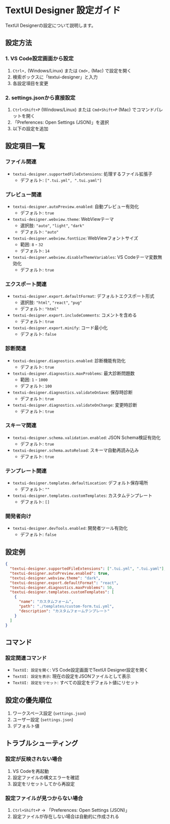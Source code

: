 # TextUI Designer 設定ガイド

TextUI Designerの設定について説明します。

## 設定方法

### 1. VS Code設定画面から設定
1. `Ctrl+,` (Windows/Linux) または `Cmd+,` (Mac) で設定を開く
2. 検索ボックスに「textui-designer」と入力
3. 各設定項目を変更

### 2. settings.jsonから直接設定
1. `Ctrl+Shift+P` (Windows/Linux) または `Cmd+Shift+P` (Mac) でコマンドパレットを開く
2. 「Preferences: Open Settings (JSON)」を選択
3. 以下の設定を追加

## 設定項目一覧

### ファイル関連
- `textui-designer.supportedFileExtensions`: 処理するファイル拡張子
  - デフォルト: `[".tui.yml", ".tui.yaml"]`

### プレビュー関連
- `textui-designer.autoPreview.enabled`: 自動プレビュー有効化
  - デフォルト: `true`
- `textui-designer.webview.theme`: WebViewテーマ
  - 選択肢: `"auto"`, `"light"`, `"dark"`
  - デフォルト: `"auto"`
- `textui-designer.webview.fontSize`: WebViewフォントサイズ
  - 範囲: `8` - `32`
  - デフォルト: `14`
- `textui-designer.webview.disableThemeVariables`: VS Codeテーマ変数無効化
  - デフォルト: `true`

### エクスポート関連
- `textui-designer.export.defaultFormat`: デフォルトエクスポート形式
  - 選択肢: `"html"`, `"react"`, `"pug"`
  - デフォルト: `"html"`
- `textui-designer.export.includeComments`: コメントを含める
  - デフォルト: `true`
- `textui-designer.export.minify`: コード最小化
  - デフォルト: `false`

### 診断関連
- `textui-designer.diagnostics.enabled`: 診断機能有効化
  - デフォルト: `true`
- `textui-designer.diagnostics.maxProblems`: 最大診断問題数
  - 範囲: `1` - `1000`
  - デフォルト: `100`
- `textui-designer.diagnostics.validateOnSave`: 保存時診断
  - デフォルト: `true`
- `textui-designer.diagnostics.validateOnChange`: 変更時診断
  - デフォルト: `true`

### スキーマ関連
- `textui-designer.schema.validation.enabled`: JSON Schema検証有効化
  - デフォルト: `true`
- `textui-designer.schema.autoReload`: スキーマ自動再読み込み
  - デフォルト: `true`

### テンプレート関連
- `textui-designer.templates.defaultLocation`: デフォルト保存場所
  - デフォルト: `""`
- `textui-designer.templates.customTemplates`: カスタムテンプレート
  - デフォルト: `[]`

### 開発者向け
- `textui-designer.devTools.enabled`: 開発者ツール有効化
  - デフォルト: `false`

## 設定例

```json
{
  "textui-designer.supportedFileExtensions": [".tui.yml", ".tui.yaml"],
  "textui-designer.autoPreview.enabled": true,
  "textui-designer.webview.theme": "dark",
  "textui-designer.export.defaultFormat": "react",
  "textui-designer.diagnostics.maxProblems": 50,
  "textui-designer.templates.customTemplates": [
    {
      "name": "カスタムフォーム",
      "path": "./templates/custom-form.tui.yml",
      "description": "カスタムフォームテンプレート"
    }
  ]
}
```

## コマンド

### 設定関連コマンド
- `TextUI: 設定を開く`: VS Code設定画面でTextUI Designer設定を開く
- `TextUI: 設定を表示`: 現在の設定をJSONファイルとして表示
- `TextUI: 設定をリセット`: すべての設定をデフォルト値にリセット

## 設定の優先順位

1. ワークスペース設定 (`settings.json`)
2. ユーザー設定 (`settings.json`)
3. デフォルト値

## トラブルシューティング

### 設定が反映されない場合
1. VS Codeを再起動
2. 設定ファイルの構文エラーを確認
3. 設定をリセットしてから再設定

### 設定ファイルが見つからない場合
1. `Ctrl+Shift+P` → 「Preferences: Open Settings (JSON)」
2. 設定ファイルが存在しない場合は自動的に作成される 